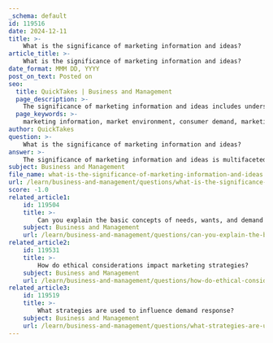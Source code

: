 ```yaml
---
_schema: default
id: 119516
date: 2024-12-11
title: >-
    What is the significance of marketing information and ideas?
article_title: >-
    What is the significance of marketing information and ideas?
date_format: MMM DD, YYYY
post_on_text: Posted on
seo:
  title: QuickTakes | Business and Management
  page_description: >-
    The significance of marketing information and ideas includes understanding market environments, anticipating consumer demands, guiding marketing decisions, identifying opportunities, enhancing customer engagement, supporting strategic decisions, driving business growth, and improving customer value.
  page_keywords: >-
    marketing information, market environment, consumer demand, marketing research, market opportunities, customer engagement, strategic decisions, business growth, customer value, competitive landscape
author: QuickTakes
question: >-
    What is the significance of marketing information and ideas?
answer: >-
    The significance of marketing information and ideas is multifaceted and plays a crucial role in the success of businesses. Here are some key points highlighting its importance:\n\n1. **Understanding the Market Environment**: Authentic and updated marketing information provides firms with a better understanding of both the external and internal environments. This knowledge is essential for formulating effective marketing strategies and making informed decisions.\n\n2. **Anticipation of Consumer Demand**: Marketing information systems (MIS) enable businesses to anticipate consumer demand, which is vital for mass production and distribution. By understanding consumer preferences and trends, companies can align their offerings with market needs.\n\n3. **Guiding Marketing Decisions**: Marketing research is a systematic process that helps organizations identify marketing opportunities and solve problems. By collecting and analyzing customer insights, businesses can align their strategies with customer wants and needs, ensuring that marketing efforts are relevant and effective.\n\n4. **Identifying Market Opportunities**: An effective MIS helps businesses identify new market opportunities, track market trends, and assess competitive landscapes. This capability is essential for staying competitive in rapidly changing market environments.\n\n5. **Enhancing Customer Engagement**: Marketing information allows businesses to create targeted marketing strategies that enhance customer engagement and loyalty. By understanding customer behavior and preferences, companies can tailor their communications and offerings to meet specific needs.\n\n6. **Supporting Strategic Decisions**: When stakeholders have differing views on marketing-related decisions, objective marketing information can provide clarity and consensus. This helps organizations navigate complex decisions and align on strategic directions.\n\n7. **Driving Business Growth**: Marketing is foundational for business success, as it drives brand awareness, customer acquisition, and retention. Effective marketing strategies contribute to overall business growth and profitability.\n\n8. **Improving Customer Value**: By focusing on customer value, businesses can build strong relationships and improve customer satisfaction. Marketing information is essential for delivering exceptional customer experiences and enhancing perceived value.\n\nIn summary, marketing information and ideas are vital for understanding market dynamics, guiding strategic decisions, enhancing customer engagement, and ultimately driving business success. The ability to leverage accurate and timely marketing information is a key differentiator for organizations in today's competitive landscape.
subject: Business and Management
file_name: what-is-the-significance-of-marketing-information-and-ideas.md
url: /learn/business-and-management/questions/what-is-the-significance-of-marketing-information-and-ideas
score: -1.0
related_article1:
    id: 119504
    title: >-
        Can you explain the basic concepts of needs, wants, and demand in marketing?
    subject: Business and Management
    url: /learn/business-and-management/questions/can-you-explain-the-basic-concepts-of-needs-wants-and-demand-in-marketing
related_article2:
    id: 119531
    title: >-
        How do ethical considerations impact marketing strategies?
    subject: Business and Management
    url: /learn/business-and-management/questions/how-do-ethical-considerations-impact-marketing-strategies
related_article3:
    id: 119519
    title: >-
        What strategies are used to influence demand response?
    subject: Business and Management
    url: /learn/business-and-management/questions/what-strategies-are-used-to-influence-demand-response
---
```


&nbsp;